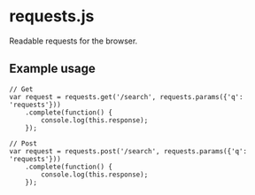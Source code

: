 requests.js
===========
Readable requests for the browser.

## Example usage

    // Get
    var request = requests.get('/search', requests.params({'q': 'requests'}))
        .complete(function() {
            console.log(this.response);
        });

    // Post
    var request = requests.post('/search', requests.params({'q': 'requests'}))
        .complete(function() {
            console.log(this.response);
        });
